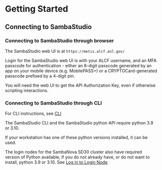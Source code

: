 <!---# Connecting to SambaStudio -->
# Getting Started

## Connecting to SambaStudio

### Connecting to SambaStudio through browser

The SambaStudio web UI is at `https://metis.alcf.anl.gov/`

Login for the SambaStudio web UI is with your ALCF username, and an MFA passcode for authentication - either an 8-digit passcode generated by an app on your mobile device (e.g. MobilePASS+) or a CRYPTOCard-generated passcode prefixed by a 4-digit pin.

You will need the web UI to get the API Authorization Key, even if otherwise scripting interactions.

### Connecting to SambaStudio through CLI
For CLI instructions, see [CLI](running-a-model-or-program.md/#cli)

The SambaStudio CLI and the SambaStudio python API require python 3.9 or 3.10.

If your workstation has one of these python versions installed, it can be used. 

The login nodes for the SambaNova SD30 cluster also have required version of Python available, if you do not already have, or do not want to install, python 3.9 or 3.10.  See [Log in to Login Node](../sambanova/getting-started.md/#log-in-to-login-node).


